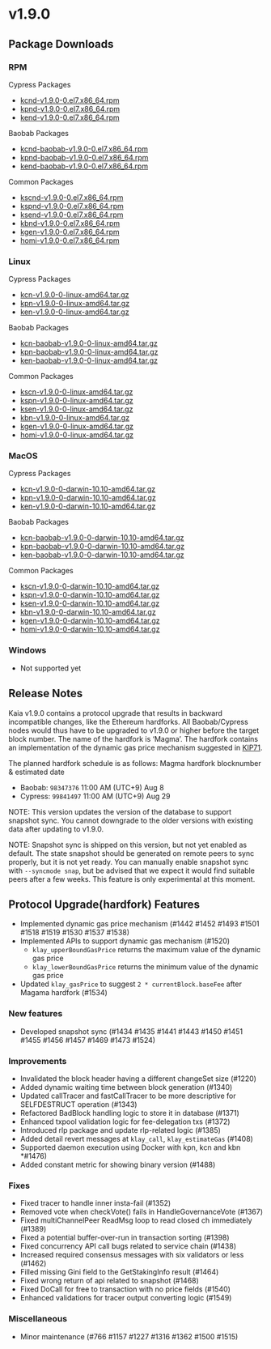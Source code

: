 # v1.9.0

## Package Downloads

### RPM <a id="rpm"></a>

Cypress Packages

- [kcnd-v1.9.0-0.el7.x86_64.rpm](https://packages.klaytn.net/klaytn/v1.9.0/kcnd-v1.9.0-0.el7.x86_64.rpm)
- [kpnd-v1.9.0-0.el7.x86_64.rpm](https://packages.klaytn.net/klaytn/v1.9.0/kpnd-v1.9.0-0.el7.x86_64.rpm)
- [kend-v1.9.0-0.el7.x86_64.rpm](https://packages.klaytn.net/klaytn/v1.9.0/kend-v1.9.0-0.el7.x86_64.rpm)

Baobab Packages

- [kcnd-baobab-v1.9.0-0.el7.x86_64.rpm](https://packages.klaytn.net/klaytn/v1.9.0/kcnd-baobab-v1.9.0-0.el7.x86_64.rpm)
- [kpnd-baobab-v1.9.0-0.el7.x86_64.rpm](https://packages.klaytn.net/klaytn/v1.9.0/kpnd-baobab-v1.9.0-0.el7.x86_64.rpm)
- [kend-baobab-v1.9.0-0.el7.x86_64.rpm](https://packages.klaytn.net/klaytn/v1.9.0/kend-baobab-v1.9.0-0.el7.x86_64.rpm)

Common Packages

- [kscnd-v1.9.0-0.el7.x86_64.rpm](https://packages.klaytn.net/klaytn/v1.9.0/kscnd-v1.9.0-0.el7.x86_64.rpm)
- [kspnd-v1.9.0-0.el7.x86_64.rpm](https://packages.klaytn.net/klaytn/v1.9.0/kspnd-v1.9.0-0.el7.x86_64.rpm)
- [ksend-v1.9.0-0.el7.x86_64.rpm](https://packages.klaytn.net/klaytn/v1.9.0/ksend-v1.9.0-0.el7.x86_64.rpm)
- [kbnd-v1.9.0-0.el7.x86_64.rpm](https://packages.klaytn.net/klaytn/v1.9.0/kbnd-v1.9.0-0.el7.x86_64.rpm)
- [kgen-v1.9.0-0.el7.x86_64.rpm](https://packages.klaytn.net/klaytn/v1.9.0/kgen-v1.9.0-0.el7.x86_64.rpm)
- [homi-v1.9.0-0.el7.x86_64.rpm](https://packages.klaytn.net/klaytn/v1.9.0/homi-v1.9.0-0.el7.x86_64.rpm)

### Linux <a id="linux"></a>

Cypress Packages

- [kcn-v1.9.0-0-linux-amd64.tar.gz](https://packages.klaytn.net/klaytn/v1.9.0/kcn-v1.9.0-0-linux-amd64.tar.gz)
- [kpn-v1.9.0-0-linux-amd64.tar.gz](https://packages.klaytn.net/klaytn/v1.9.0/kpn-v1.9.0-0-linux-amd64.tar.gz)
- [ken-v1.9.0-0-linux-amd64.tar.gz](https://packages.klaytn.net/klaytn/v1.9.0/ken-v1.9.0-0-linux-amd64.tar.gz)

Baobab Packages

- [kcn-baobab-v1.9.0-0-linux-amd64.tar.gz](https://packages.klaytn.net/klaytn/v1.9.0/kcn-baobab-v1.9.0-0-linux-amd64.tar.gz)
- [kpn-baobab-v1.9.0-0-linux-amd64.tar.gz](https://packages.klaytn.net/klaytn/v1.9.0/kpn-baobab-v1.9.0-0-linux-amd64.tar.gz)
- [ken-baobab-v1.9.0-0-linux-amd64.tar.gz](https://packages.klaytn.net/klaytn/v1.9.0/ken-baobab-v1.9.0-0-linux-amd64.tar.gz)

Common Packages

- [kscn-v1.9.0-0-linux-amd64.tar.gz](https://packages.klaytn.net/klaytn/v1.9.0/kscn-v1.9.0-0-linux-amd64.tar.gz)
- [kspn-v1.9.0-0-linux-amd64.tar.gz](https://packages.klaytn.net/klaytn/v1.9.0/kspn-v1.9.0-0-linux-amd64.tar.gz)
- [ksen-v1.9.0-0-linux-amd64.tar.gz](https://packages.klaytn.net/klaytn/v1.9.0/ksen-v1.9.0-0-linux-amd64.tar.gz)
- [kbn-v1.9.0-0-linux-amd64.tar.gz](https://packages.klaytn.net/klaytn/v1.9.0/kbn-v1.9.0-0-linux-amd64.tar.gz)
- [kgen-v1.9.0-0-linux-amd64.tar.gz](https://packages.klaytn.net/klaytn/v1.9.0/kgen-v1.9.0-0-linux-amd64.tar.gz)
- [homi-v1.9.0-0-linux-amd64.tar.gz](https://packages.klaytn.net/klaytn/v1.9.0/homi-v1.9.0-0-linux-amd64.tar.gz)

### MacOS <a id="macos"></a>

Cypress Packages

- [kcn-v1.9.0-0-darwin-10.10-amd64.tar.gz](https://packages.klaytn.net/klaytn/v1.9.0/kcn-v1.9.0-0-darwin-10.10-amd64.tar.gz)
- [kpn-v1.9.0-0-darwin-10.10-amd64.tar.gz](https://packages.klaytn.net/klaytn/v1.9.0/kpn-v1.9.0-0-darwin-10.10-amd64.tar.gz)
- [ken-v1.9.0-0-darwin-10.10-amd64.tar.gz](https://packages.klaytn.net/klaytn/v1.9.0/ken-v1.9.0-0-darwin-10.10-amd64.tar.gz)

Baobab Packages

- [kcn-baobab-v1.9.0-0-darwin-10.10-amd64.tar.gz](https://packages.klaytn.net/klaytn/v1.9.0/kcn-baobab-v1.9.0-0-darwin-10.10-amd64.tar.gz)
- [kpn-baobab-v1.9.0-0-darwin-10.10-amd64.tar.gz](https://packages.klaytn.net/klaytn/v1.9.0/kpn-baobab-v1.9.0-0-darwin-10.10-amd64.tar.gz)
- [ken-baobab-v1.9.0-0-darwin-10.10-amd64.tar.gz](https://packages.klaytn.net/klaytn/v1.9.0/ken-baobab-v1.9.0-0-darwin-10.10-amd64.tar.gz)

Common Packages

- [kscn-v1.9.0-0-darwin-10.10-amd64.tar.gz](https://packages.klaytn.net/klaytn/v1.9.0/kscn-v1.9.0-0-darwin-10.10-amd64.tar.gz)
- [kspn-v1.9.0-0-darwin-10.10-amd64.tar.gz](https://packages.klaytn.net/klaytn/v1.9.0/kspn-v1.9.0-0-darwin-10.10-amd64.tar.gz)
- [ksen-v1.9.0-0-darwin-10.10-amd64.tar.gz](https://packages.klaytn.net/klaytn/v1.9.0/ksen-v1.9.0-0-darwin-10.10-amd64.tar.gz)
- [kbn-v1.9.0-0-darwin-10.10-amd64.tar.gz](https://packages.klaytn.net/klaytn/v1.9.0/kbn-v1.9.0-0-darwin-10.10-amd64.tar.gz)
- [kgen-v1.9.0-0-darwin-10.10-amd64.tar.gz](https://packages.klaytn.net/klaytn/v1.9.0/kgen-v1.9.0-0-darwin-10.10-amd64.tar.gz)
- [homi-v1.9.0-0-darwin-10.10-amd64.tar.gz](https://packages.klaytn.net/klaytn/v1.9.0/homi-v1.9.0-0-darwin-10.10-amd64.tar.gz)

### Windows <a id="windows"></a>

- Not supported yet

## Release Notes

Kaia v1.9.0 contains a protocol upgrade that results in backward incompatible changes, like the Ethereum hardforks. All Baobab/Cypress nodes would thus have to be upgraded to v1.9.0 or higher before the target block number. The name of the hardfork is ‘Magma’. The hardfork contains an implementation of the dynamic gas price mechanism suggested in [KIP71](https://kips.klaytn.foundation/KIPs/kip-71).

The planned hardfork schedule is as follows:
Magma hardfork blocknumber & estimated date

- Baobab: `98347376` 11:00 AM (UTC+9) Aug 8
- Cypress: `99841497` 11:00 AM (UTC+9) Aug 29

NOTE: This version updates the version of the database to support snapshot sync. You cannot downgrade to the older versions with existing data after updating to v1.9.0.

NOTE: Snapshot sync is shipped on this version, but not yet enabled as default. The state snapshot should be generated on remote peers to sync properly, but it is not yet ready. You can manually enable snapshot sync with `--syncmode snap`, but be advised that we expect it would find suitable peers after a few weeks. This feature is only experimental at this moment.

## Protocol Upgrade(hardfork) Features

- Implemented dynamic gas price mechanism (#1442 #1452 #1493 #1501 #1518 #1519 #1530 #1537 #1538)
- Implemented APIs to support dynamic gas mechanism (#1520)
  - `klay_upperBoundGasPrice` returns the maximum value of the dynamic gas price
  - `klay_lowerBoundGasPrice` returns the minimum value of the dynamic gas price
- Updated `klay_gasPrice` to suggest `2 * currentBlock.baseFee` after Magama hardfork (#1534)

### New features

- Developed snapshot sync (#1434 #1435 #1441 #1443 #1450 #1451 #1455 #1456 #1457 #1469 #1473 #1524)

### Improvements

- Invalidated the block header having a different changeSet size (#1220)
- Added dynamic waiting time between block generation (#1340)
- Updated callTracer and fastCallTracer to be more descriptive for SELFDESTRUCT operation (#1343)
- Refactored BadBlock handling logic to store it in database (#1371)
- Enhanced txpool validation logic for fee-delegation txs (#1372)
- Introduced rlp package and update rlp-related logic (#1385)
- Added detail revert messages at `klay_call`, `klay_estimateGas` (#1408)
- Supported daemon execution using Docker with kpn, kcn and kbn \*#1476)
- Added constant metric for showing binary version (#1488)

### Fixes

- Fixed tracer to handle inner insta-fail (#1352)
- Removed vote when checkVote() fails in HandleGovernanceVote (#1367)
- Fixed multiChannelPeer ReadMsg loop to read closed ch immediately (#1389)
- Fixed a potential buffer-over-run in transaction sorting (#1398)
- Fixed concurrency API call bugs related to service chain (#1438)
- Increased required consensus messages with six validators or less (#1462)
- Filled missing Gini field to the GetStakingInfo result (#1464)
- Fixed wrong return of api related to snapshot (#1468)
- Fixed DoCall for free to transaction with no price fields (#1540)
- Enhanced validations for tracer output converting logic (#1549)

### Miscellaneous

- Minor maintenance (#766 #1157 #1227 #1316 #1362 #1500 #1515)
